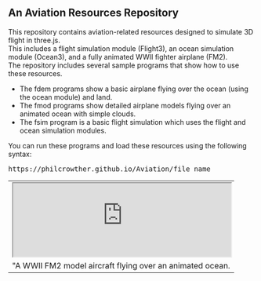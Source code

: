 <h2>An Aviation Resources Repository</h2>
<p>
This repository contains aviation-related resources designed to simulate 3D flight in three.js.<br>
This includes a flight simulation module (Flight3), an ocean simulation module (Ocean3), and a fully animated WWII fighter airplane (FM2).<br>
The repository includes several sample programs that show how to use these resources.
</p>
<ul>
	<li>The fdem programs show a basic airplane flying over the ocean (using the ocean module) and land.</li>
	<li>The fmod programs show detailed airplane models flying over an animated ocean with simple clouds.</li>
	<li>The fsim program is a basic flight simulation which uses the flight and ocean simulation modules.</li>
</ul>
<p>
You can run these programs and load these resources using the following syntax:
<pre>https://philcrowther.github.io/Aviation/file_name</pre>

<table>
	<tr>
		<td>
		<iframe src="https://philcrowther.github.io/Aviation/anim_FM2_vc27_ocean3n_gh.html" width="100%" height="auto"></iframe>
		</td>
	</tr>
	<tr>
		<td>
		<div class="caption">"A WWII FM2 model aircraft flying over an animated ocean.</div>
		</td>
	</tr>
</table>
